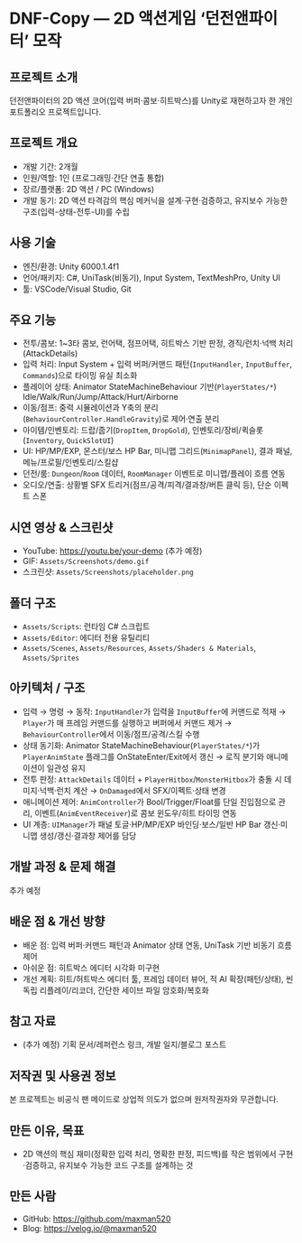 # DNF-Copy — 2D 액션게임 ‘던전앤파이터’ 모작

## 프로젝트 소개

던전앤파이터의 2D 액션 코어(입력 버퍼·콤보·히트박스)를 Unity로 재현하고자 한 개인 포트폴리오 프로젝트입니다.

## 프로젝트 개요

- 개발 기간: 2개월
- 인원/역할: 1인 (프로그래밍·간단 연출 통합)
- 장르/플랫폼: 2D 액션 / PC (Windows)
- 개발 동기: 2D 액션 타격감의 핵심 메커닉을 설계·구현·검증하고, 유지보수 가능한 구조(입력-상태-전투-UI)를 수립

## 사용 기술

- 엔진/환경: Unity 6000.1.4f1
- 언어/패키지: C#, UniTask(비동기), Input System, TextMeshPro, Unity UI
- 툴: VSCode/Visual Studio, Git

## 주요 기능

- 전투/콤보: 1~3타 콤보, 런어택, 점프어택, 히트박스 기반 판정, 경직/런치·넉백 처리(AttackDetails)
- 입력 처리: Input System + 입력 버퍼/커맨드 패턴(`InputHandler`, `InputBuffer`, `Commands`)으로 타이밍 유실 최소화
- 플레이어 상태: Animator StateMachineBehaviour 기반(`PlayerStates/*`) Idle/Walk/Run/Jump/Attack/Hurt/Airborne
- 이동/점프: 중력 시뮬레이션과 Y축의 분리(`BehaviourController.HandleGravity`)로 제어·연출 분리
- 아이템/인벤토리: 드랍/줍기(`DropItem`, `DropGold`), 인벤토리/장비/퀵슬롯(`Inventory`, `QuickSlotUI`)
- UI: HP/MP/EXP, 몬스터/보스 HP Bar, 미니맵 그리드(`MinimapPanel`), 결과 패널, 메뉴/프로필/인벤토리/스킬샵
- 던전/룸: `Dungeon`/`Room` 데이터, `RoomManager` 이벤트로 미니맵/플레이 흐름 연동
- 오디오/연출: 상황별 SFX 트리거(점프/공격/피격/결과창/버튼 클릭 등), 단순 이펙트 스폰

## 시연 영상 & 스크린샷

- YouTube: https://youtu.be/your-demo (추가 예정)
- GIF: `Assets/Screenshots/demo.gif`
- 스크린샷: `Assets/Screenshots/placeholder.png`

## 폴더 구조

- `Assets/Scripts`: 런타임 C# 스크립트
- `Assets/Editor`: 에디터 전용 유틸리티
- `Assets/Scenes`, `Assets/Resources`, `Assets/Shaders & Materials`, `Assets/Sprites`

## 아키텍처 / 구조

- 입력 → 명령 → 동작: `InputHandler`가 입력을 `InputBuffer`에 커맨드로 적재 → `Player`가 매 프레임 커맨드를 실행하고 버퍼에서 커맨드 제거 → `BehaviourController`에서 이동/점프/공격/스킬 수행
- 상태 동기화: Animator StateMachineBehaviour(`PlayerStates/*`)가 `PlayerAnimState` 플래그를 OnStateEnter/Exit에서 갱신 → 로직 분기와 애니메이션이 일관성 유지
- 전투 판정: `AttackDetails` 데이터 + `PlayerHitbox`/`MonsterHitbox`가 충돌 시 데미지·넉백·런치 계산 → `OnDamaged`에서 SFX/이펙트·상태 변경
- 애니메이션 제어: `AnimController`가 Bool/Trigger/Float를 단일 진입점으로 관리, 이벤트(`AnimEventReceiver`)로 콤보 윈도우/히트 타이밍 연동
- UI 계층: `UIManager`가 패널 토글·HP/MP/EXP 바인딩·보스/일반 HP Bar 갱신·미니맵 생성/갱신·결과창 제어를 담당

## 개발 과정 & 문제 해결

추가 예정

## 배운 점 & 개선 방향

- 배운 점: 입력 버퍼·커맨드 패턴과 Animator 상태 연동, UniTask 기반 비동기 흐름 제어
- 아쉬운 점: 히트박스 에디터 시각화 미구현
- 개선 계획: 히트/허트박스 에디터 툴, 프레임 데이터 뷰어, 적 AI 확장(패턴/상태), 씬 독립 리플레이/리코더, 간단한 세이브 파일 암호화/복호화

## 참고 자료

- (추가 예정) 기획 문서/레퍼런스 링크, 개발 일지/블로그 포스트

## 저작권 및 사용권 정보

본 프로젝트는 비공식 팬 메이드로 상업적 의도가 없으며 원저작권자와 무관합니다.

## 만든 이유, 목표

- 2D 액션의 핵심 재미(정확한 입력 처리, 명확한 판정, 피드백)를 작은 범위에서 구현·검증하고, 유지보수 가능한 코드 구조를 설계하는 것

## 만든 사람

- GitHub: https://github.com/maxman520
- Blog: https://velog.io/@maxman520
